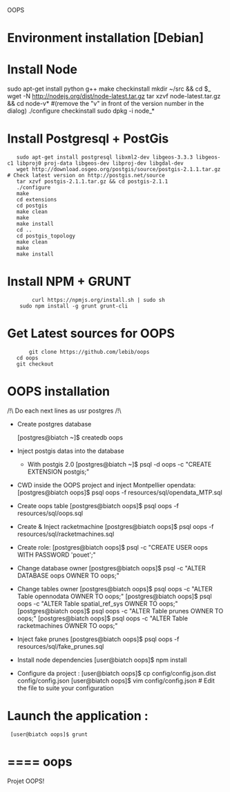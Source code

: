 OOPS

# Environment installation [Debian]

  # Install Node 

  sudo apt-get install python g++ make checkinstall
  mkdir ~/src && cd $_	
  wget -N http://nodejs.org/dist/node-latest.tar.gz
  tar xzvf node-latest.tar.gz && cd node-v* #(remove the "v" in front of the version number in the dialog)
  ./configure
  checkinstall 
  sudo dpkg -i node_*


  # Install Postgresql + PostGis

       sudo apt-get install postgresql libxml2-dev libgeos-3.3.3 libgeos-c1 libproj0 proj-data libgeos-dev libproj-dev libgdal-dev    
       wget http://download.osgeo.org/postgis/source/postgis-2.1.1.tar.gz # Check latest version on http://postgis.net/source
       tar xzvf postgis-2.1.1.tar.gz && cd postgis-2.1.1
       ./configure
       make
       cd extensions
       cd postgis
       make clean
       make 
       make install
       cd ..
       cd postgis_topology
       make clean
       make 
       make install


  # Install NPM + GRUNT

    	    curl https://npmjs.org/install.sh | sudo sh
	    sudo npm install -g grunt grunt-cli


  # Get Latest sources for OOPS

    	   git clone https://github.com/lebib/oops 
	   cd oops
	   git checkout 


# OOPS installation

/!\ Do each next lines as usr postgres /!\

- Create postgres database

  	 [postgres@biatch ~]$ createdb oops

- Inject postgis datas into the database

  * With postgis 2.0
	[postgres@biatch ~]$ psql -d oops -c "CREATE EXTENSION postgis;"

- CWD inside the OOPS project and inject Montpellier opendata:
	[postgres@biatch oops]$ psql oops -f resources/sql/opendata_MTP.sql

- Create oops table
	[postgres@biatch oops]$ psql oops -f resources/sql/oops.sql
- Create & Inject racketmachine
  	[postgres@biatch oops]$ psql oops -f resources/sql/racketmachines.sql

- Create role:
  	 [postgres@biatch oops]$  psql -c "CREATE USER oops WITH PASSWORD 'pouet';"

- Change database owner
  	 [postgres@biatch oops]$  psql -c "ALTER DATABASE oops OWNER TO oops;"

- Change tables owner
  	 [postgres@biatch oops]$  psql  oops -c "ALTER Table opennodata OWNER TO oops;"
	 [postgres@biatch oops]$  psql  oops -c "ALTER Table spatial_ref_sys OWNER TO oops;"
	 [postgres@biatch oops]$  psql  oops -c "ALTER Table prunes OWNER TO oops;"
	 [postgres@biatch oops]$  psql  oops -c "ALTER Table racketmachines OWNER TO oops;"

- Inject fake prunes
  	 [postgres@biatch oops]$ psql oops -f resources/sql/fake_prunes.sql

- Install node dependencies 
  	 [user@biatch oops]$ npm install
  	  
- Configure da project :
  	 [user@biatch oops]$ cp config/config.json.dist  config/config.json
	 [user@biatch oops]$ vim config/config.json # Edit the file to suite your configuration



# Launch the application : 
  	 [user@biatch oops]$ grunt



====
oops
====

Projet OOPS!
